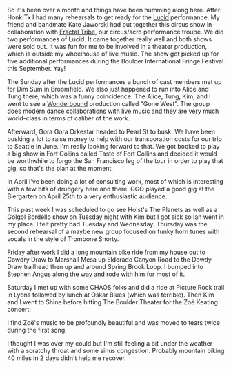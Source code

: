 So it's been over a month and things have been humming along here. After Honk!Tx I had many rehearsals to get ready for the [Lucid](http://lucidshow.com) performance. My friend and bandmate Kate Jaworski had put together this circus show in collaboration with [Fractal Tribe](http://fractaltribe.com/), our circus/acro performance troupe. We did two performances of Lucid. It came together really well and both shows were sold out. It was fun for me to be involved in a theater production, which is outside my wheelhouse of live music. The show got picked up for five additional performances during the Boulder International Fringe Festival this September. Yay!

The Sunday after the Lucid performances a bunch of cast members met up for Dim Sum in Broomfield. We also just happened to run into Alice and Tung there, which was a funny coincidence. The Alice, Tung, Kim, and I went to see a [Wonderbound](http://wonderbound.com/) production called "Gone West". The group does modern dance collaborations with live music and they are very much world-class in terms of caliber of the work.

Afterward, Gora Gora Orkestar headed to Pearl St to busk. We have been busking a lot to raise money to help with our transporation costs for our trip to Seattle in June. I'm really looking forward to that. We got booked to play a big show in Fort Collins called Taste of Fort Collins and decided it would be worthwhile to forgo the San Francisco leg of the tour in order to play that gig, so that's the plan at the moment.

In April I've been doing a lot of consulting work, most of which is interesting with a few bits of drudgery here and there. GGO played a good gig at the Biergarten on April 25th to a very enthusiastic audience.

This past week I was scheduled to go see Holst's The Planets as well as a Golgol Bordello show on Tuesday night with Kim but I got sick so Ian went in my place. I felt pretty bad Tuesday and Wednesday. Thursday was the second rehearsal of a maybe new group focused on funky horn tunes with vocals in the style of Trombone Shorty.

Friday after work I did a long mountain bike ride from my house out to Cowdry Draw to Marshall Mesa up Eldorado Canyon Road to the Dowdy Draw trailhead then up and around Spring Brook Loop. I bumped into Stephen Angus along the way and rode with him for most of it.

Saturday I met up with some CHAOS folks and did a ride at Picture Rock trail in Lyons followed by lunch at Oskar Blues (which was terrible). Then Kim and I went to Shine before hitting The Boulder Theater for the Zoë Keating concert.

I find Zoë's music to be profoundly beautiful and was moved to tears twice during the first song.

I thought I was over my could but I'm still feeling a bit under the weather with a scratchy throat and some sinus congestion. Probably mountain biking 40 miles in 2 days didn't help me recover.
